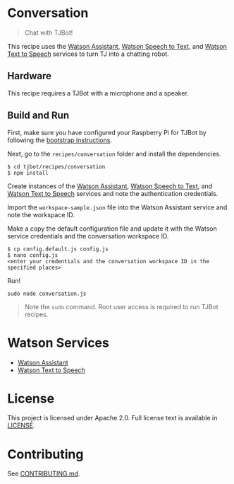 # Conversation
> Chat with TJBot!

This recipe uses the [Watson Assistant](https://www.ibm.com/watson/services/conversation/), [Watson Speech to Text](https://www.ibm.com/watson/services/speech-to-text/), and [Watson Text to Speech](https://www.ibm.com/watson/services/text-to-speech/) services to turn TJ into a chatting robot.

## Hardware
This recipe requires a TJBot with a microphone and a speaker.

## Build and Run
First, make sure you have configured your Raspberry Pi for TJBot by following the [bootstrap instructions](https://github.com/ibmtjbot/tjbot/tree/master/bootstrap).

Next, go to the `recipes/conversation` folder and install the dependencies.

    $ cd tjbot/recipes/conversation
    $ npm install

Create instances of the [Watson Assistant](https://www.ibm.com/watson/services/conversation/), [Watson Speech to Text](https://www.ibm.com/watson/services/speech-to-text/), and [Watson Text to Speech](https://www.ibm.com/watson/services/text-to-speech/) services and note the authentication credentials.

Import the `workspace-sample.json` file into the Watson Assistant service and note the workspace ID.

Make a copy the default configuration file and update it with the Watson service credentials and the conversation workspace ID.

    $ cp config.default.js config.js
    $ nano config.js
    <enter your credentials and the conversation workspace ID in the specified places>

Run!

    sudo node conversation.js

> Note the `sudo` command. Root user access is required to run TJBot recipes.

# Watson Services
- [Watson Assistant](https://www.ibm.com/watson/services/conversation/)
- [Watson Text to Speech](https://www.ibm.com/watson/services/text-to-speech/)

# License
This project is licensed under Apache 2.0. Full license text is available in [LICENSE](../../LICENSE).

# Contributing
See [CONTRIBUTING.md](../../CONTRIBUTING.md).
